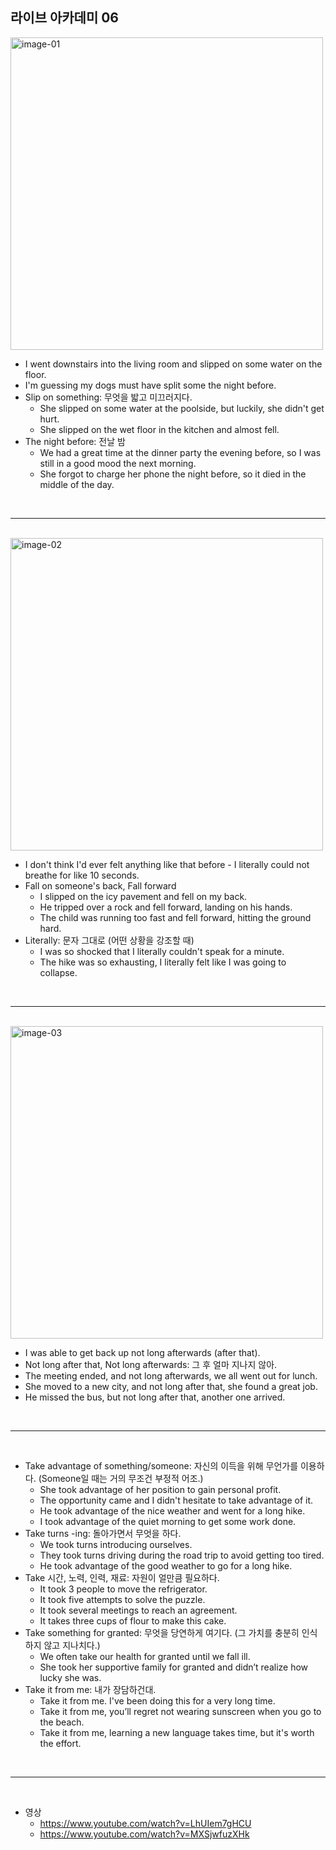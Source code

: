 ## 라이브 아카데미 06

<img src="./images/06/image-01.png" width=500 alt="image-01" />

- I went downstairs into the living room and slipped on some water on the floor.
- I'm guessing my dogs must have split some the night before.
- Slip on something: 무엇을 밟고 미끄러지다.
  - She slipped on some water at the poolside, but luckily, she didn't get hurt.
  - She slipped on the wet floor in the kitchen and almost fell.
- The night before: 전날 밤
  - We had a great time at the dinner party the evening before, so I was still in a good mood the next morning.
  - She forgot to charge her phone the night before, so it died in the middle of the day.

<br />

---

<br />

<img src="./images/06/image-02.png" width=500 alt="image-02" />

- I don't think I'd ever felt anything like that before - I literally could not breathe for like 10 seconds.
- Fall on someone's back, Fall forward
  - I slipped on the icy pavement and fell on my back.
  - He tripped over a rock and fell forward, landing on his hands.
  - The child was running too fast and fell forward, hitting the ground hard.
- Literally: 문자 그대로 (어떤 상황을 강조할 때)
  - I was so shocked that I literally couldn't speak for a minute.
  - The hike was so exhausting, I literally felt like I was going to collapse.

<br />

---

<br />

<img src="./images/06/image-03.png" width=500 alt="image-03" />

- I was able to get back up not long afterwards (after that).
- Not long after that, Not long afterwards: 그 후 얼마 지나지 않아.
- The meeting ended, and not long afterwards, we all went out for lunch.
- She moved to a new city, and not long after that, she found a great job.
- He missed the bus, but not long after that, another one arrived.

<br />

---

<br />

- Take advantage of something/someone: 자신의 이득을 위해 무언가를 이용하다. (Someone일 때는 거의 무조건 부정적 어조.)
  - She took advantage of her position to gain personal profit.
  - The opportunity came and I didn't hesitate to take advantage of it.
  - He took advantage of the nice weather and went for a long hike.
  - I took advantage of the quiet morning to get some work done.
- Take turns -ing: 돌아가면서 무엇을 하다.
  - We took turns introducing ourselves.
  - They took turns driving during the road trip to avoid getting too tired.
  - He took advantage of the good weather to go for a long hike.
- Take 시간, 노력, 인력, 재료: 자원이 얼만큼 필요하다.
  - It took 3 people to move the refrigerator.
  - It took five attempts to solve the puzzle.
  - It took several meetings to reach an agreement.
  - It takes three cups of flour to make this cake.
- Take something for granted: 무엇을 당연하게 여기다. (그 가치를 충분히 인식하지 않고 지나치다.)
  - We often take our health for granted until we fall ill.
  - She took her supportive family for granted and didn’t realize how lucky she was.
- Take it from me: 내가 장담하건대.
  - Take it from me. I've been doing this for a very long time.
  - Take it from me, you’ll regret not wearing sunscreen when you go to the beach.
  - Take it from me, learning a new language takes time, but it's worth the effort.

<br />

---

<br />

- 영상
  - https://www.youtube.com/watch?v=LhUIem7gHCU
  - https://www.youtube.com/watch?v=MXSjwfuzXHk
